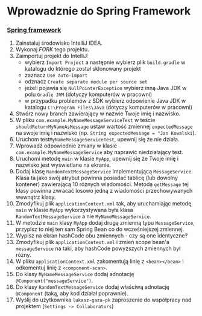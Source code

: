 # Wprowadznie do Spring Framework
### [Spring framework](https://docs.spring.io/spring/docs/current/spring-framework-reference/)

1. Zainstaluj środowisko IntelliJ IDEA.
1. Wykonaj *FORK* tego projektu.
1. Zaimportuj projekt do IntelliJ:
    * wybierz `Import Project` a następnie wybierz plik `build.gradle` w katalogu do którego został sklonowany projekt
    * zaznacz `Use auto-import`
    * odznacz `Create separate module per source set`
    * jeżeli pojawia się `NullPointerException` wybierz inną Java JDK w polu `Gradle JVM` (dotyczy komputerów w pracowni)
    * w przypadku problemów z SDK wybierz odpowienie Java JDK w katalogu `C:\Program Files\Java` (dotyczy komputerów w pracowni)
1. Stwórz nowy branch zawierający w nazwie Twoje imię i nazwisko.
1. W pliku `com.example.MyNameMessageServiceTest` w teście `shouldReturnMyNameAsMessage` ustaw wartość zmiennej `expectedMessage` na swoje imię i nazwisko (np. `String expectedMessage = "Jan Kowalski`).
1. Uruchom test`MyNameMessageServiceTest`, upewnij się że nie działa.
1. Wprowadź odpowiednie zmiany w klasie `com.example.MyNameMessageService` aby naprawić niedziałający test. 
1. Uruchomi metodę `main` w klasie `MyApp`, upewnij się że Twoje imię i nazwisko jest wyświetlane na ekranie.
1. Dodaj klasę `RandomTextMessageService` implementującą `MessageService`. Klasa ta jako swój atrybut powinna posiadać tablicę (lub dowolny kontener) zawierającą 10 różnych wiadomości. Metoda `getMessage` tej klasy powinna zwracać losowo jedną z wiadomości przechowywanych wewnątrz klasy.
1. Zmodyfikuj plik `applicationContext.xml` tak, aby uruchamiając metodę `main` w klasie `MyApp` wykorzystywana była klasa `RandomTextMessageService` a nie `MyNameMessageService`.
1. W metodzie `main` klasy `MyApp` dodaj drugą zmienną typu `MessageService`, przypisz to niej ten sam Spring Bean co do wcześniejszej zmiennej.
1. Wypisz na ekran hashCode obu zmiennych - czy są one identyczne?
1. Zmodyfikuj plik `applicationContext.xml` i zmień scope bean'a `messageService` na taki, aby hashCode powyższych zmiennych był różny.
1. W pliku `applicationContext.xml` zakomentują linię z `<bean></bean>` i odkomentuj linię z `<component-scan>`.
1. Do klasy `MyNameMessageService` dodaj adnotację `@Component("messageService")`.
1. Do klasy `RandomTextMessageService` dodaj właściwą adnotację `@Component` (taką, aby kod działał poprawnie).
1. Wyślij do użytkownika `lukasz-gaza-pk` zaproszenie do współpracy nad projektem (`Settings -> Collaborators`)
